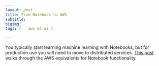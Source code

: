 ```yaml
---
layout: post
title: From Notebook to AWS
subtitle: 
bigimg: 
tags: [   aws ml ai ]

---
```


 You typically start learning machine learning with Notebooks, but for production use you will need to move to distributed services.  [This post](https://blog.doit-intl.com/from-notebook-to-aws-9bcf29ca0156?source=friends_link&sk=a996e4d15caeff5455f2c1b3cafd3475) walks through the AWS equivalents for Notebook functionality.

 

 

